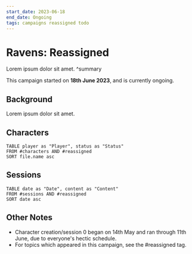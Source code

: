 ```yaml
---
start_date: 2023-06-18
end_date: Ongoing
tags: campaigns reassigned todo
---
```

# Ravens: Reassigned
Lorem ipsum dolor sit amet.
^summary

This campaign started on **18th June 2023**, and is currently ongoing.

## Background
Lorem ipsum dolor sit amet.

## Characters
```dataview
TABLE player as "Player", status as "Status"
FROM #characters AND #reassigned
SORT file.name asc
```

## Sessions
```dataview
TABLE date as "Date", content as "Content"
FROM #sessions AND #reassigned
SORT date asc
```

## Other Notes
- Character creation/session 0 began on 14th May and ran through 11th June, due to everyone's hectic schedule.
- For topics which appeared in this campaign, see the #reassigned tag.
